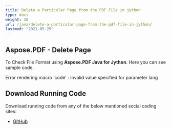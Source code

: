 ```yaml
---
title: Delete a Particular Page from the PDF File in jython
type: docs
weight: 20
url: /java/delete-a-particular-page-from-the-pdf-file-in-jython/
lastmod: "2021-05-25"
---
```


## Aspose.PDF - Delete Page

To Check File Format using **Aspose.PDF Java for Jython**. Here you can see sample code.

Error rendering macro 'code' : Invalid value specified for parameter lang

## Download Running Code

Download running code from any of the below mentioned social coding sites:

- [GitHub](https://github.com/aspose-pdf/Aspose.PDF-for-Java/releases)
